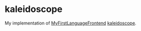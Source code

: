 # kaleidoscope 
My implementation of [MyFirstLanguageFrontend](https://llvm.org/docs/tutorial/MyFirstLanguageFrontend/) [kaleidoscope](https://en.wikipedia.org/wiki/Kaleidoscope).

